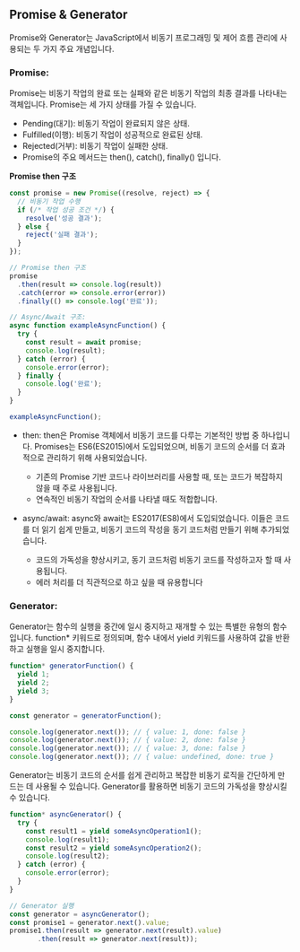 ## Promise & Generator

Promise와 Generator는 JavaScript에서 비동기 프로그래밍 및 제어 흐름 관리에 사용되는 두 가지 주요 개념입니다.


### Promise:
Promise는 비동기 작업의 완료 또는 실패와 같은 비동기 작업의 최종 결과를 나타내는 객체입니다. Promise는 세 가지 상태를 가질 수 있습니다.

 * Pending(대기): 비동기 작업이 완료되지 않은 상태.
 * Fulfilled(이행): 비동기 작업이 성공적으로 완료된 상태.
 * Rejected(거부): 비동기 작업이 실패한 상태.
 * Promise의 주요 메서드는 then(), catch(), finally() 입니다.



**Promise then 구조**

```javascript
const promise = new Promise((resolve, reject) => {
  // 비동기 작업 수행
  if (/* 작업 성공 조건 */) {
    resolve('성공 결과');
  } else {
    reject('실패 결과');
  }
});

// Promise then 구조
promise
  .then(result => console.log(result))
  .catch(error => console.error(error))
  .finally(() => console.log('완료'));

// Async/Await 구조:
async function exampleAsyncFunction() {
  try {
    const result = await promise;
    console.log(result);
  } catch (error) {
    console.error(error);
  } finally {
    console.log('완료');
  }
}

exampleAsyncFunction();
```

 * then: then은 Promise 객체에서 비동기 코드를 다루는 기본적인 방법 중 하나입니다. Promises는 ES6(ES2015)에서 도입되었으며, 
비동기 코드의 순서를 더 효과적으로 관리하기 위해 사용되었습니다.
   * 기존의 Promise 기반 코드나 라이브러리를 사용할 때, 또는 코드가 복잡하지 않을 때 주로 사용됩니다.
   * 연속적인 비동기 작업의 순서를 나타낼 때도 적합합니다.

 * async/await: async와 await는 ES2017(ES8)에서 도입되었습니다. 
이들은 코드를 더 읽기 쉽게 만들고, 비동기 코드의 작성을 동기 코드처럼 만들기 위해 추가되었습니다.
   * 코드의 가독성을 향상시키고, 동기 코드처럼 비동기 코드를 작성하고자 할 때 사용됩니다.
   * 에러 처리를 더 직관적으로 하고 싶을 때 유용합니다



### Generator:
Generator는 함수의 실행을 중간에 일시 중지하고 재개할 수 있는 특별한 유형의 함수입니다. 
function* 키워드로 정의되며, 함수 내에서 yield 키워드를 사용하여 값을 반환하고 실행을 일시 중지합니다.

```javascript
function* generatorFunction() {
  yield 1;
  yield 2;
  yield 3;
}

const generator = generatorFunction();

console.log(generator.next()); // { value: 1, done: false }
console.log(generator.next()); // { value: 2, done: false }
console.log(generator.next()); // { value: 3, done: false }
console.log(generator.next()); // { value: undefined, done: true }
```

Generator는 비동기 코드의 순서를 쉽게 관리하고 복잡한 비동기 로직을 간단하게 만드는 데 사용될 수 있습니다. 
Generator를 활용하면 비동기 코드의 가독성을 향상시킬 수 있습니다.

```javascript
function* asyncGenerator() {
  try {
    const result1 = yield someAsyncOperation1();
    console.log(result1);
    const result2 = yield someAsyncOperation2();
    console.log(result2);
  } catch (error) {
    console.error(error);
  }
}

// Generator 실행
const generator = asyncGenerator();
const promise1 = generator.next().value;
promise1.then(result => generator.next(result).value)
       .then(result => generator.next(result));
```
